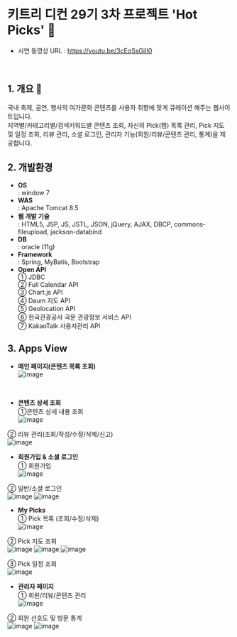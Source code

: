 # 키트리 디컨 29기 3차 프로젝트 'Hot Picks' :triangular_flag_on_post:
- 시연 동영상 URL : https://youtu.be/3cEqSsGiII0
<br/>

## 1. 개요 :open_book:
국내 축제, 공연, 행사의 여가문화 콘텐츠를 사용자 취향에 맞게 큐레이션 해주는 웹사이트입니다.<br/>
지역별/카테고리별/검색키워드별 콘텐츠 조회, 자신의 Pick(찜) 목록 관리, Pick 지도 및 일정 조회, 리뷰 관리, 소셜 로그인, 관리자 기능(회원/리뷰/콘텐츠 관리, 통계)을 제공합니다.

## 2. 개발환경
- **OS** <br/>
: window 7  <br/>
- **WAS** <br/>
: Apache Tomcat 8.5
- **웹 개발 기술** <br/>
:  HTML5, JSP, JS, JSTL, JSON, jQuery, AJAX, DBCP, commons-fileupload,  jackson-databind<br/>
- **DB** <br/>
: oracle (11g) <br/>
- **Framework** <br/>
: Spring, MyBatis, Bootstrap <br/>
- **Open API** <br/>
① JDBC<br/>
② Full Calendar API<br/>
③ Chart.js API<br/>
④ Daum 지도 API<br/>
⑤ Geolocation API<br/>
⑥ 한국관광공사 국문 관광정보 서비스 API<br/>
⑦ KakaoTalk 사용자관리 API <br/>

## 3. Apps View
- **메인 페이지(콘텐츠 목록 조회)** <br/>
![image](https://user-images.githubusercontent.com/28644251/61550861-97c72700-aa8e-11e9-920e-7e6267434fb2.png)
<br/>

- **콘텐츠 상세 조회** <br/>
①콘텐츠 상세 내용 조회 <br/>
![image](https://user-images.githubusercontent.com/28644251/61551425-1a9cb180-aa90-11e9-99a9-8f8581d0ae34.png)

② 리뷰 관리(조회/작성/수정/삭제/신고) <br/>
![image](https://user-images.githubusercontent.com/28644251/61552323-7831fd80-aa92-11e9-8e63-10df0c6f1c76.png)

- **회원가입 & 소셜 로그인** <br/>
① 회원가입 <br/>
![image](https://user-images.githubusercontent.com/28644251/61552368-9a2b8000-aa92-11e9-9717-3951dab264a9.png)

② 일반/소셜 로그인 <br/>
![image](https://user-images.githubusercontent.com/28644251/61551760-04432580-aa91-11e9-9369-a91315966f03.png)
![image](https://user-images.githubusercontent.com/28644251/61551801-19b84f80-aa91-11e9-8c07-62719f5b5029.png)

- **My Picks**  <br/>
① Pick 목록 (조회/수정/삭제) <br/>
![image](https://user-images.githubusercontent.com/28644251/61552454-d959d100-aa92-11e9-8768-79ecaa612959.png)

② Pick 지도 조회 <br/>
![image](https://user-images.githubusercontent.com/28644251/61551191-7adf2380-aa8f-11e9-8a19-f65cafbc998c.png)
![image](https://user-images.githubusercontent.com/28644251/61552514-00b09e00-aa93-11e9-9195-f13d61290e24.png)
![image](https://user-images.githubusercontent.com/28644251/61551859-4bc9b180-aa91-11e9-876e-66344122dbce.png)



③ Pick 일정 조회 <br/>
![image](https://user-images.githubusercontent.com/28644251/61551516-5fc0e380-aa90-11e9-9ae6-98ed5484aad8.png)

- **관리자 페이지**  <br/>
① 회원/리뷰/콘텐츠 관리 <br/>
![image](https://user-images.githubusercontent.com/28644251/61551700-cf36d300-aa90-11e9-8165-e81edd070ac4.png)


② 회원 선호도 및 방문 통계 <br/>
![image](https://user-images.githubusercontent.com/28644251/61551593-94cd3600-aa90-11e9-8e7c-2ddef266f97a.png)
![image](https://user-images.githubusercontent.com/28644251/61552547-1625c800-aa93-11e9-84b3-ca41dbad1902.png)
